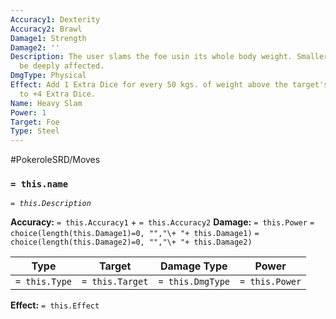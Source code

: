 ```yaml
---
Accuracy1: Dexterity
Accuracy2: Brawl
Damage1: Strength
Damage2: ''
Description: The user slams the foe usin its whole body weight. Smaller foes will
  be deeply affected.
DmgType: Physical
Effect: Add 1 Extra Dice for every 50 kgs. of weight above the target's weight, up
  to +4 Extra Dice.
Name: Heavy Slam
Power: 1
Target: Foe
Type: Steel
---
```


#PokeroleSRD/Moves

### `= this.name` 
*`= this.Description`*

**Accuracy:** `= this.Accuracy1` + `= this.Accuracy2`
**Damage:** `= this.Power` `= choice(length(this.Damage1)=0, "","\+ "+ this.Damage1)` `= choice(length(this.Damage2)=0, "","\+ "+ this.Damage2)`

| Type          | Target          | Damage Type          | Power          |
| ------------- | --------------- | ---------------- | -------------- |
| `= this.Type` | `= this.Target` | `= this.DmgType` | `= this.Power` | 

**Effect:** `= this.Effect`